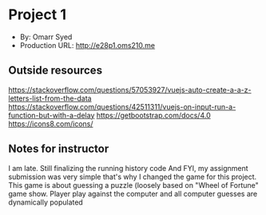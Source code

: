 # Project 1
+ By: Omarr Syed
+ Production URL: <http://e28p1.oms210.me>

## Outside resources
https://stackoverflow.com/questions/57053927/vuejs-auto-create-a-a-z-letters-list-from-the-data
https://stackoverflow.com/questions/42511311/vuejs-on-input-run-a-function-but-with-a-delay
https://getbootstrap.com/docs/4.0
https://icons8.com/icons/
## Notes for instructor
I am late. Still finalizing the running history code
And FYI, my assignment submission was very simple that's why I changed the game for this project. This game is about guessing a puzzle (loosely based on "Wheel of Fortune" game show. Player play against the computer and all computer guesses are dynamically populated
